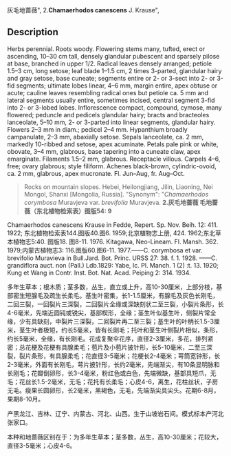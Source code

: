 灰毛地蔷薇",
2.**Chamaerhodos canescens** J. Krause",

## Description
Herbs perennial. Roots woody. Flowering stems many, tufted, erect or ascending, 10–30 cm tall, densely glandular pubescent and sparsely pilose at base, branched in upper 1/2. Radical leaves densely arranged; petiole 1.5–3 cm, long setose; leaf blade 1–1.5 cm, 2 times 3-parted, glandular hairy and gray setose, base cuneate; segments entire or 2- or 3-sect into 2- or 3-fid segments; ultimate lobes linear, 4–6 mm, margin entire, apex obtuse or acute; cauline leaves resembling radical ones but petiole ca. 5 mm and lateral segments usually entire, sometimes incised, central segment 3-fid into 2- or 3-lobed lobes. Inflorescence compact, compound, cymose, many flowered; peduncle and pedicels glandular hairy; bracts and bracteoles lanceolate, 5–10 mm, 2- or 3-parted into linear segments, glandular hairy. Flowers 2–3 mm in diam.; pedicel 2–4 mm. Hypanthium broadly campanulate, 2–3 mm, abaxially setose. Sepals lanceolate, ca. 2 mm, markedly 10-ribbed and setose, apex acuminate. Petals pale pink or white, obovate, 3–4 mm, glabrous, base tapering into a cuneate claw, apex emarginate. Filaments 1.5–2 mm, glabrous. Receptacle villous. Carpels 4–6, free; ovary glabrous; style filiform. Achenes black-brown, cylindric-ovoid, ca. 2 mm, glabrous, apex mucronate. Fl. Jun–Aug, fr. Aug–Oct.

> Rocks on mountain slopes.  Hebei, Heilongjiang, Jilin, Liaoning, Nei Mongol, Shanxi [Mongolia, Russia].
  "Synonym": "*Chamaerhodos corymbosa* Muravjeva var. *brevifolia* Muravjeva.
**2.灰毛地蔷薇 毛地蔷薇（东北植物检索表）图版54: 9**

Chamaerhodos canescens Krause in Fedde, Repert. Sp. Nov. Beih. 12: 411. 1922; 东北植物检索表144.图版40.图6. 1959;北京植物志上册, 424. 1962;东北草本植物志5:40. 图版18. 图8-11. 1976. Kitagawa, Neo-Lineam. Fl. Mansh. 362. 1979;内蒙古植物志3: 116.图版60.图6-11. 1977.——C. corymbosa et var. brevifolio Muravieva in Bull.Jard. Bot. Princ. URSS 27: 38. f. 1. 1928. ——C. grandiflora auct. non (Pall.) Ldb.1829: Yabe, Ic. Pl. Manch. 1 (2) :t. 13. 1920; Kung et Wang in Contr. Inst. Bot. Nat. Acad. Peiping 2: 314. 1934.

多年生草本；根木质；茎多数，丛生，直立或上升，高10-30厘米，上部分枝，基部密生短腺毛及疏生长柔毛。基生叶密集，长1-1.5厘米，有腺毛及灰色长刚毛，二回三裂，一回裂片三深裂，二回裂片全缘或深缺刻状二至三裂，小裂片条形，长4-6毫米，先端近圆钝或锐尖，基部楔形，全缘；茎生叶似基生叶，侧裂片常全缘，少有具缺刻，中裂片三深裂，二回裂片再二至三裂；基生叶的叶柄长1.5-3厘米，茎生叶者极短，约长5毫米，皆有长刚毛；托叶和茎生叶侧裂片相似，条形，约长5毫米，全缘，有长刚毛。花成复聚伞花序，直径2-3厘米，多花，排列紧密；总花梗及花梗有具腺柔毛；苞片及小苞片披针形，长5-10毫米，二至三深裂，裂片条形，有具腺柔毛；花直径3-5毫米；花梗长2-4毫米；萼筒宽钟形，长2-3毫米，外面有长刚毛，萼片披针形，长约2毫米，先端渐尖，有10条显明脉和长刚毛；花瓣倒卵形，长3-4毫米，粉红色或白色，先端微缺，基部具短爪，无毛；花丝长1.5-2毫米，无毛；花托有长柔毛；心皮4-6，离生，花柱丝状，子房无毛。瘦果长圆卵形，长2毫米，黑褐色，无毛，先端渐尖具尖头。花期6-8月，果期8-10月。

产黑龙江、吉林、辽宁、内蒙古、河北、山西。生于山坡岩石间。模式标本产河北张家口。

本种和地蔷薇区别在于：为多年生草本；茎多数，丛生，高10-30厘米；花较大，直径3-5毫米；心皮4-6。
